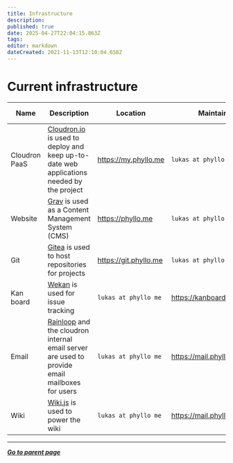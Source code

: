 ```yaml
---
title: Infrastructure
description: 
published: true
date: 2025-04-27T22:04:15.863Z
tags: 
editor: markdown
dateCreated: 2021-11-13T12:10:04.658Z
---
```


# Current infrastructure

| Name | Description | Location | Maintainer | More information |
| --- | --- | --- | --- | --- |
| Cloudron PaaS | [Cloudron.io](https://www.cloudron.io/) is used to deploy and keep up-to-date web applications needed by the project | https://my.phyllo.me | `lukas at phyllo me` | [More information](/project/infrastructure/paas) |
| Website | [Grav](https://getgrav.org/) is used as a Content Management System (CMS)  | https://phyllo.me | `lukas at phyllo me` | [More information](/project/infrastructure/website) |
| Git | [Gitea](https://gitea.io/en-us/) is used to host repositories for projects | https://git.phyllo.me | `lukas at phyllo me` | [More information](/project/infrastructure/git) |
| Kan board | [Wekan](https://wekan.github.io/) is used for issue tracking | `lukas at phyllo me` | https://kanboard.phyllo.me/ | [More information](/project/infrastructure/kanboard) |
| Email | [Rainloop](https://www.rainloop.net/) and the cloudron internal email server are used to provide email mailboxes for users | `lukas at phyllo me` | https://mail.phyllo.me/ | [More information](/project/infrastructure/email) |
| Wiki | [Wiki.js](https://js.wiki/) is used to power the wiki  | `lukas at phyllo me` | https://mail.phyllo.me/ | [More information](/project/infrastructure/wiki) |

---

*[**Go to parent page**](https://wiki.phyllo.me/)*